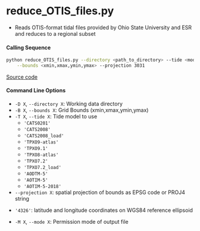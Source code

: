 reduce_OTIS_files.py
====================

- Reads OTIS-format tidal files provided by Ohio State University and ESR and reduces to a regional subset

#### Calling Sequence
```bash
python reduce_OTIS_files.py --directory <path_to_directory> --tide <model> \
    --bounds <xmin,xmax,ymin,ymax> --projection 3031
```
[Source code](https://github.com/tsutterley/pyTMD/blob/main/scripts/reduce_OTIS_files.py)

#### Command Line Options
- `-D X`, `--directory X`: Working data directory
- `-B X`, `--bounds X`: Grid Bounds (xmin,xmax,ymin,ymax)
- `-T X`, `--tide X`: Tide model to use
    * `'CATS0201'`
    * `'CATS2008'`
    * `'CATS2008_load'`
    * `'TPXO9-atlas'`
    * `'TPXO9.1'`
    * `'TPXO8-atlas'`
    * `'TPXO7.2'`
    * `'TPXO7.2_load'`
    * `'AODTM-5'`
    * `'AOTIM-5'`
    * `'AOTIM-5-2018'`
- `--projection X`: spatial projection of bounds as EPSG code or PROJ4 string
* `'4326'`: latitude and longitude coordinates on WGS84 reference ellipsoid
- `-M X`, `--mode X`: Permission mode of output file
